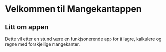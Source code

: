 # Velkommen til Mangekantappen

## Litt om appen
Dette vil etter en stund være en funkjsonerende app for å lagre, kalkulere og regne med forskjellige mangekanter.